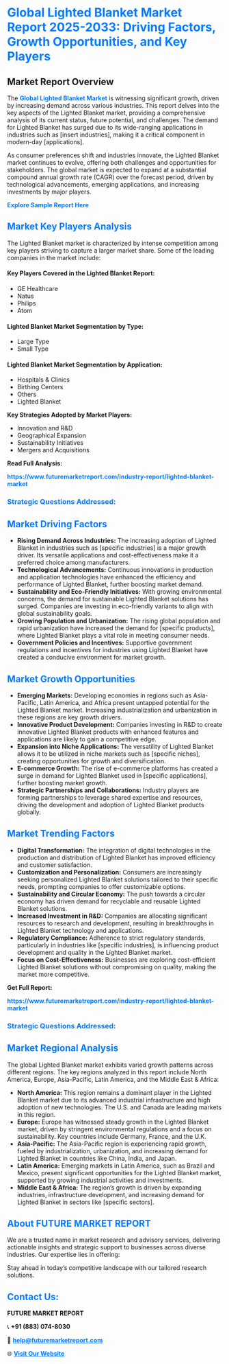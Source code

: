 <h1 style="color: #007BFF;">Global Lighted Blanket Market Report 2025-2033: Driving Factors, Growth Opportunities, and Key Players</h1>

<section id="overview">
<h2>Market Report Overview</h2>
<p>The <a href="https://www.futuremarketreport.com/industry-report/lighted-blanket-market" style="color: #007BFF; text-decoration: none;"><strong>Global Lighted Blanket Market</strong></a> is witnessing significant growth, driven by increasing demand across various industries. This report delves into the key aspects of the Lighted Blanket market, providing a comprehensive analysis of its current status, future potential, and challenges. The demand for Lighted Blanket has surged due to its wide-ranging applications in industries such as [insert industries], making it a critical component in modern-day [applications].</p>
<p>As consumer preferences shift and industries innovate, the Lighted Blanket market continues to evolve, offering both challenges and opportunities for stakeholders. The global market is expected to expand at a substantial compound annual growth rate (CAGR) over the forecast period, driven by technological advancements, emerging applications, and increasing investments by major players.</p>
</section>

<section id="overview">
<p><a href="https://www.futuremarketreport.com/request-sample/reportId=121903" style="color: #007BFF; text-decoration: none;"><strong>Explore Sample Report Here</strong></a></p>
</section>

<section id="key-players">
<h2 style="color: #007BFF;">Market Key Players Analysis</h2>
<p>The Lighted Blanket market is characterized by intense competition among key players striving to capture a larger market share. Some of the leading companies in the market include:</p>
<h4>Key Players Covered in the Lighted Blanket Report:</h4>
<ul><li>GE Healthcare</li><li>Natus</li><li>Philips</li><li>Atom</li></ul>
<h4>Lighted Blanket Market Segmentation by Type:</h4>
<ul><li>Large Type</li><li>Small Type</li></ul>

<h4>Lighted Blanket Market Segmentation by Application:</h4>
<ul><li>Hospitals &amp; Clinics</li><li>Birthing Centers</li><li>Others</li><li>Lighted Blanket</li></ul>
<p><strong>Key Strategies Adopted by Market Players:</strong></p>
<ul>
<li>Innovation and R&D</li>
<li>Geographical Expansion</li>
<li>Sustainability Initiatives</li>
<li>Mergers and Acquisitions</li>
</ul>
</section>

<section>
<p><strong>Read Full Analysis: </strong></p><a href="https://www.futuremarketreport.com/industry-report/lighted-blanket-market" style="color: #007BFF; text-decoration: none;"><strong>https://www.futuremarketreport.com/industry-report/lighted-blanket-market</strong></a>
<h3 style="color: #007BFF;">Strategic Questions Addressed:</h3>
</section>

<section id="driving-factors">
<h2 style="color: #007BFF;">Market Driving Factors</h2>
<ul>
<li><strong>Rising Demand Across Industries:</strong> The increasing adoption of Lighted Blanket in industries such as [specific industries] is a major growth driver. Its versatile applications and cost-effectiveness make it a preferred choice among manufacturers.</li>
<li><strong>Technological Advancements:</strong> Continuous innovations in production and application technologies have enhanced the efficiency and performance of Lighted Blanket, further boosting market demand.</li>
<li><strong>Sustainability and Eco-Friendly Initiatives:</strong> With growing environmental concerns, the demand for sustainable Lighted Blanket solutions has surged. Companies are investing in eco-friendly variants to align with global sustainability goals.</li>
<li><strong>Growing Population and Urbanization:</strong> The rising global population and rapid urbanization have increased the demand for [specific products], where Lighted Blanket plays a vital role in meeting consumer needs.</li>
<li><strong>Government Policies and Incentives:</strong> Supportive government regulations and incentives for industries using Lighted Blanket have created a conducive environment for market growth.</li>
</ul>
</section>

<section id="growth-opportunities">
<h2 style="color: #007BFF;">Market Growth Opportunities</h2>
<ul>
<li><strong>Emerging Markets:</strong> Developing economies in regions such as Asia-Pacific, Latin America, and Africa present untapped potential for the Lighted Blanket market. Increasing industrialization and urbanization in these regions are key growth drivers.</li>
<li><strong>Innovative Product Development:</strong> Companies investing in R&D to create innovative Lighted Blanket products with enhanced features and applications are likely to gain a competitive edge.</li>
<li><strong>Expansion into Niche Applications:</strong> The versatility of Lighted Blanket allows it to be utilized in niche markets such as [specific niches], creating opportunities for growth and diversification.</li>
<li><strong>E-commerce Growth:</strong> The rise of e-commerce platforms has created a surge in demand for Lighted Blanket used in [specific applications], further boosting market growth.</li>
<li><strong>Strategic Partnerships and Collaborations:</strong> Industry players are forming partnerships to leverage shared expertise and resources, driving the development and adoption of Lighted Blanket products globally.</li>
</ul>
</section>

<section id="trending-factors">
<h2 style="color: #007BFF;">Market Trending Factors</h2>
<ul>
<li><strong>Digital Transformation:</strong> The integration of digital technologies in the production and distribution of Lighted Blanket has improved efficiency and customer satisfaction.</li>
<li><strong>Customization and Personalization:</strong> Consumers are increasingly seeking personalized Lighted Blanket solutions tailored to their specific needs, prompting companies to offer customizable options.</li>
<li><strong>Sustainability and Circular Economy:</strong> The push towards a circular economy has driven demand for recyclable and reusable Lighted Blanket solutions.</li>
<li><strong>Increased Investment in R&D:</strong> Companies are allocating significant resources to research and development, resulting in breakthroughs in Lighted Blanket technology and applications.</li>
<li><strong>Regulatory Compliance:</strong> Adherence to strict regulatory standards, particularly in industries like [specific industries], is influencing product development and quality in the Lighted Blanket market.</li>
<li><strong>Focus on Cost-Effectiveness:</strong> Businesses are exploring cost-efficient Lighted Blanket solutions without compromising on quality, making the market more competitive.</li>
</ul>
</section>

<section>
<p><strong>Get Full Report: </strong></p><a href="https://www.futuremarketreport.com/industry-report/lighted-blanket-market" style="color: #007BFF; text-decoration: none;"><strong>https://www.futuremarketreport.com/industry-report/lighted-blanket-market</strong></a>
<h3 style="color: #007BFF;">Strategic Questions Addressed:</h3>
</section>


<section id="regional-analysis">
<h2 style="color: #007BFF;">Market Regional Analysis</h2>
<p>The global Lighted Blanket market exhibits varied growth patterns across different regions. The key regions analyzed in this report include North America, Europe, Asia-Pacific, Latin America, and the Middle East & Africa:</p>
<ul>
<li><strong>North America:</strong> This region remains a dominant player in the Lighted Blanket market due to its advanced industrial infrastructure and high adoption of new technologies. The U.S. and Canada are leading markets in this region.</li>
<li><strong>Europe:</strong> Europe has witnessed steady growth in the Lighted Blanket market, driven by stringent environmental regulations and a focus on sustainability. Key countries include Germany, France, and the U.K.</li>
<li><strong>Asia-Pacific:</strong> The Asia-Pacific region is experiencing rapid growth, fueled by industrialization, urbanization, and increasing demand for Lighted Blanket in countries like China, India, and Japan.</li>
<li><strong>Latin America:</strong> Emerging markets in Latin America, such as Brazil and Mexico, present significant opportunities for the Lighted Blanket market, supported by growing industrial activities and investments.</li>
<li><strong>Middle East & Africa:</strong> The region’s growth is driven by expanding industries, infrastructure development, and increasing demand for Lighted Blanket in sectors like [specific sectors].</li>
</ul>
</section>

<footer>
<h2 style="color: #007BFF;">About FUTURE MARKET REPORT</h2>
<p>We are a trusted name in market research and advisory services, delivering actionable insights and strategic support to businesses across diverse industries. Our expertise lies in offering:</p>

<p>Stay ahead in today’s competitive landscape with our tailored research solutions.</p>

<h2 style="color: #007BFF;">Contact Us:</h2>
<p><strong>FUTURE MARKET REPORT</strong></p>
<p>📞 <strong>+91 (883) 074-8030</strong></p>
<p>📧 <strong><a href="mailto:help@futuremarketreport.com" style="color: #007BFF;">help@futuremarketreport.com</a></strong></p>
<p>🌐 <strong><a href="https://www.futuremarketreport.com/" style="color: #007BFF;">Visit Our Website</a></strong></p>
</footer>
